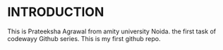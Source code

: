 # INTRODUCTION
This is Prateeksha Agrawal from amity university Noida.
the first task of codewayy Github series.
This is my first github repo.

